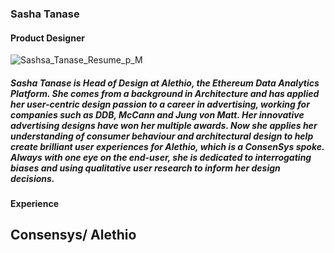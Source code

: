 ### Sasha Tanase 
#### Product Designer
![Sashsa_Tanase_Resume_p_M](https://user-images.githubusercontent.com/40768736/79117420-b9daa500-7d93-11ea-902f-bfdd5f8155f4.png)
<br/>
##### Sasha Tanase is Head of Design at Alethio, the Ethereum Data Analytics Platform. She comes from a background in Architecture and has applied her user-centric design passion to a career in advertising, working for companies such as DDB, McCann and Jung von Matt. Her innovative advertising designs have won her multiple awards. Now she applies her understanding of consumer behaviour and architectural design to help create brilliant user experiences for Alethio, which is a ConsenSys spoke. Always with one eye on the end-user, she is dedicated to interrogating biases and using qualitative user research to inform her design decisions.


#### Experience

Consensys/ Alethio
-------------
<br/>
